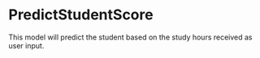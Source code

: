 # PredictStudentScore
This model will predict the student based on the study hours received as user input.
